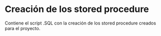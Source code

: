 # Creación de los stored procedure

Contiene el script .SQL con la creación de los stored procedure creados para el proyecto.
